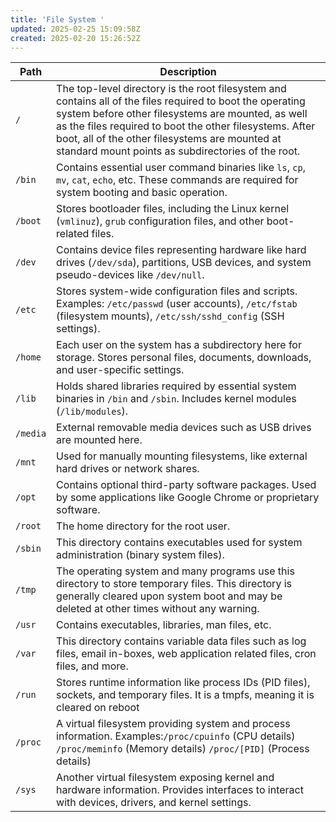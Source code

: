 ```yaml
---
title: 'File System '
updated: 2025-02-25 15:09:58Z
created: 2025-02-20 15:26:52Z
---
```


| **Path** | **Description** |
| --- | --- |
| `/` | The top-level directory is the root filesystem and contains all of the files required to boot the operating system before other filesystems are mounted, as well as the files required to boot the other filesystems. After boot, all of the other filesystems are mounted at standard mount points as subdirectories of the root. |
| `/bin` | Contains essential user command binaries like `ls`, `cp`, `mv`, `cat`, `echo`, etc. These commands are required for system booting and basic operation. |
| `/boot` | Stores bootloader files, including the Linux kernel (`vmlinuz`), `grub` configuration files, and other boot-related files. |
| `/dev` | Contains device files representing hardware like hard drives (`/dev/sda`), partitions, USB devices, and system pseudo-devices like `/dev/null`. |
| `/etc` | Stores system-wide configuration files and scripts. Examples: `/etc/passwd` (user accounts), `/etc/fstab` (filesystem mounts), `/etc/ssh/sshd_config` (SSH settings). |
| `/home` | Each user on the system has a subdirectory here for storage. Stores personal files, documents, downloads, and user-specific settings. |
| `/lib` | Holds shared libraries required by essential system binaries in `/bin` and `/sbin`. Includes kernel modules (`/lib/modules`). |
| `/media` | External removable media devices such as USB drives are mounted here. |
| `/mnt` | Used for manually mounting filesystems, like external hard drives or network shares. |
| `/opt` | Contains optional third-party software packages. Used by some applications like Google Chrome or proprietary software. |
| `/root` | The home directory for the root user. |
| `/sbin` | This directory contains executables used for system administration (binary system files). |
| `/tmp` | The operating system and many programs use this directory to store temporary files. This directory is generally cleared upon system boot and may be deleted at other times without any warning. |
| `/usr` | Contains executables, libraries, man files, etc. |
| `/var` | This directory contains variable data files such as log files, email in-boxes, web application related files, cron files, and more. |
| `/run` | Stores runtime information like process IDs (PID files), sockets, and temporary files. It is a tmpfs, meaning it is cleared on reboot |
| `/proc` | A virtual filesystem providing system and process information. Examples:`/proc/cpuinfo` (CPU details) `/proc/meminfo` (Memory details) `/proc/[PID]` (Process details) |
| `/sys` | Another virtual filesystem exposing kernel and hardware information. Provides interfaces to interact with devices, drivers, and kernel settings. |